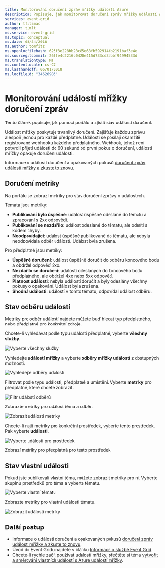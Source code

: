 ```yaml
---
title: Monitorování doručení zpráv mřížky událostí Azure
description: Popisuje, jak monitorovat doručení zpráv mřížky událostí Azure.
services: event-grid
author: tfitzmac
manager: timlt
ms.service: event-grid
ms.topic: conceptual
ms.date: 05/24/2018
ms.author: tomfitz
ms.openlocfilehash: 625f3e228bb28c85e68fb592914fb2191baf3e4e
ms.sourcegitcommit: 266fe4c2216c0420e415d733cd3abbf94994533d
ms.translationtype: MT
ms.contentlocale: cs-CZ
ms.lasthandoff: 06/01/2018
ms.locfileid: "34626985"
---
```

# <a name="monitor-event-grid-message-delivery"></a>Monitorování událostí mřížky doručení zpráv 

Tento článek popisuje, jak pomocí portálu a zjistit stav události doručení.

Událost mřížky poskytuje trvanlivý doručení. Zajišťuje každou zprávu alespoň jednou pro každé předplatné. Události se posílají okamžitě registrované webhooku každého předplatného. Webhook, jehož není potvrdil přijetí události do 60 sekund od první pokus o doručení, události mřížky opakuje doručení události.

Informace o události doručení a opakovaných pokusů [doručení zpráv událostí mřížky a zkuste to znovu](delivery-and-retry.md).

## <a name="delivery-metrics"></a>Doručení metriky

Na portálu se zobrazí metriky pro stav doručení zprávy o událostech.

Témata jsou metriky:

* **Publikování bylo úspěšné**: událost úspěšně odeslané do tématu a zpracování s 2xx odpovědi.
* **Publikování se nezdařilo**: událost odeslané do tématu, ale odmítl s kódem chyby.
* **Neodpovídající**: událost úspěšně publikované do tématu, ale nebyla neodpovídala odběr událostí. Událost byla zrušena.

Pro předplatné jsou metriky:

* **Úspěšné doručení**: událost úspěšně doručit do odběru koncového bodu a obdržel odpověď 2xx.
* **Nezdařilo se doručení**: událostí odeslaných do koncového bodu předplatného, ale obdržel 4xx nebo 5xx odpověď.
* **Platnost události**: nebyla událostí doručit a byly odeslány všechny pokusy o opakování. Událost byla zrušena.
* **Shodná události**: událostí v tomto tématu, odpovídal událost odběru.

## <a name="event-subscription-status"></a>Stav odběru událostí

Metriky pro odběr událostí najdete můžete buď hledat typ předplatného, nebo předplatné pro konkrétní zdroje.

Chcete-li vyhledávat podle typu události předplatné, vyberte **všechny služby**.

![Vyberte všechny služby](./media/monitor-event-delivery/all-services.png)

Vyhledejte **událostí mřížky** a vyberte **odběry mřížky událostí** z dostupných možností.

![Vyhledejte odběry událostí](./media/monitor-event-delivery/search-and-select.png)

Filtrovat podle typu události, předplatné a umístění. Vyberte **metriky** pro předplatné, které chcete zobrazit.

![Filtr událostí odběrů](./media/monitor-event-delivery/filter-events.png)

Zobrazte metriky pro událost téma a odběr.

![Zobrazit události metriky](./media/monitor-event-delivery/subscription-metrics.png)

Chcete-li najít metriky pro konkrétní prostředek, vyberte tento prostředek. Pak vyberte **události**.

![Vyberte události pro prostředek](./media/monitor-event-delivery/select-events.png)

Zobrazí metriky pro předplatná pro tento prostředek.

## <a name="custom-event-status"></a>Stav vlastní události

Pokud jste publikovali vlastní téma, můžete zobrazit metriky pro ni. Vyberte skupinu prostředků pro téma a vyberte tématu.

![Vyberte vlastní tématu](./media/monitor-event-delivery/select-custom-topic.png)

Zobrazte metriky pro vlastní události tématu.

![Zobrazit události metriky](./media/monitor-event-delivery/custom-topic-metrics.png)

## <a name="next-steps"></a>Další postup

* Informace o události doručení a opakovaných pokusů [doručení zpráv událostí mřížky a zkuste to znovu](delivery-and-retry.md).
* Úvod do Event Gridu najdete v článku [Informace o službě Event Grid](overview.md).
* Chcete-li rychle začít používat událostí mřížky, přečtěte si téma [vytvořit a směrování vlastních událostí s Azure událostí mřížky](custom-event-quickstart.md).
